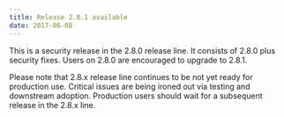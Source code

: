 ```yaml
---
title: Release 2.8.1 available
date: 2017-06-08
---
```

<!---
  Licensed under the Apache License, Version 2.0 (the "License");
  you may not use this file except in compliance with the License.
  You may obtain a copy of the License at

   https://www.apache.org/licenses/LICENSE-2.0

  Unless required by applicable law or agreed to in writing, software
  distributed under the License is distributed on an "AS IS" BASIS,
  WITHOUT WARRANTIES OR CONDITIONS OF ANY KIND, either express or implied.
  See the License for the specific language governing permissions and
  limitations under the License. See accompanying LICENSE file.
-->

This is a security release in the 2.8.0 release line. It consists of
2.8.0 plus security fixes. Users on 2.8.0 are encouraged to upgrade to
2.8.1.

Please note that 2.8.x release line continues to be not yet ready for
production use. Critical issues are being ironed out via testing and
downstream adoption. Production users should wait for a subsequent
release in the 2.8.x line.
